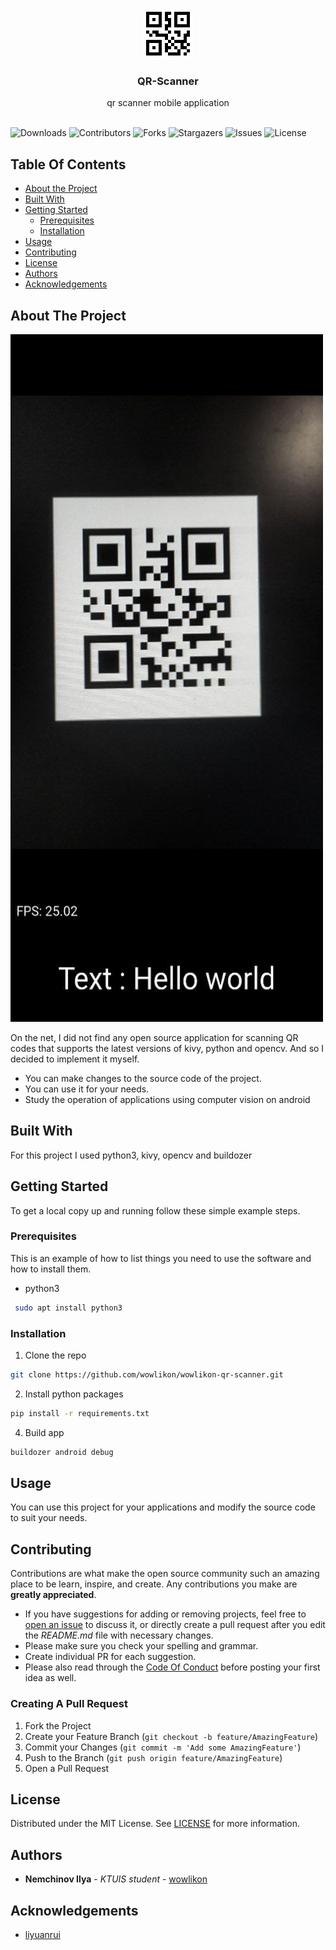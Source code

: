 <br/>
<p align="center">
  <a href="https://github.com/wowlikon/wowlikon-qr-scanner">
    <img src="images/icon.png" alt="Logo" width="80" height="80">
  </a>

  <h3 align="center">QR-Scanner</h3>

  <p align="center">
      qr scanner mobile application
    <br/>
    <br/>
  </p>
</p>

![Downloads](https://img.shields.io/github/downloads/wowlikon/wowlikon-qr-scanner/total) ![Contributors](https://img.shields.io/github/contributors/wowlikon/wowlikon-qr-scanner?color=dark-green) ![Forks](https://img.shields.io/github/forks/wowlikon/wowlikon-qr-scanner?style=social) ![Stargazers](https://img.shields.io/github/stars/wowlikon/wowlikon-qr-scanner?style=social) ![Issues](https://img.shields.io/github/issues/wowlikon/wowlikon-qr-scanner) ![License](https://img.shields.io/github/license/wowlikon/wowlikon-qr-scanner) 

## Table Of Contents

* [About the Project](#about-the-project)
* [Built With](#built-with)
* [Getting Started](#getting-started)
  * [Prerequisites](#prerequisites)
  * [Installation](#installation)
* [Usage](#usage)
* [Contributing](#contributing)
* [License](#license)
* [Authors](#authors)
* [Acknowledgements](#acknowledgements)

## About The Project

<a href="https://github.com/wowlikon/wowlikon-qr-scanner">
    <img src="example/screenshot.jpg" alt="Screen Shot" width="500px" height="1100px">
</a>

On the net, I did not find any open source application for scanning QR codes that supports the latest versions of kivy, python and opencv. And so I decided to implement it myself.

* You can make changes to the source code of the project.
* You can use it for your needs.
* Study the operation of applications using computer vision on android

## Built With

For this project I used python3, kivy, opencv and buildozer

## Getting Started

To get a local copy up and running follow these simple example steps.

### Prerequisites

This is an example of how to list things you need to use the software and how to install them.

* python3

```sh
 sudo apt install python3
```

### Installation

1. Clone the repo

```sh
git clone https://github.com/wowlikon/wowlikon-qr-scanner.git
```

2. Install python packages

```sh
pip install -r requirements.txt
```

4. Build app

```sh
buildozer android debug
```

## Usage

You can use this project for your applications and modify the source code to suit your needs.

## Contributing

Contributions are what make the open source community such an amazing place to be learn, inspire, and create. Any contributions you make are **greatly appreciated**.
* If you have suggestions for adding or removing projects, feel free to [open an issue](https://github.com/wowlikon/wowlikon-qr-scanner/issues/new) to discuss it, or directly create a pull request after you edit the *README.md* file with necessary changes.
* Please make sure you check your spelling and grammar.
* Create individual PR for each suggestion.
* Please also read through the [Code Of Conduct](https://github.com/wowlikon/wowlikon-qr-scanner/blob/main/CODE_OF_CONDUCT.md) before posting your first idea as well.

### Creating A Pull Request

1. Fork the Project
2. Create your Feature Branch (`git checkout -b feature/AmazingFeature`)
3. Commit your Changes (`git commit -m 'Add some AmazingFeature'`)
4. Push to the Branch (`git push origin feature/AmazingFeature`)
5. Open a Pull Request

## License

Distributed under the MIT License. See [LICENSE](https://github.com/wowlikon/wowlikon-qr-scanner/blob/main/LICENSE.md) for more information.

## Authors

* **Nemchinov Ilya** - *KTUIS student* - [wowlikon](https://github.com/wowlikon/)
## Acknowledgements

* [liyuanrui](https://github.com/liyuanrui/kivy-for-android-opencv-demo)